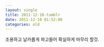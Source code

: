 ```yaml
---
layout: single
title: 2011-12-10-tumblr
date: 2011-12-10 01:52:00
categories: old
---
```

조용하고 날카롭게 파고들어 확실하게 마무리 할것.

